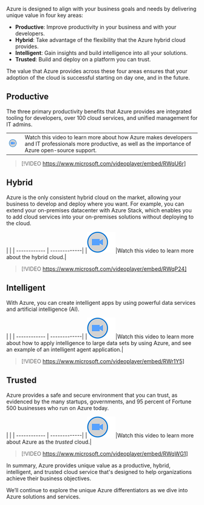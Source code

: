 Azure is designed to align with your business goals and needs by delivering unique value in four key areas: 

- **Productive**: Improve productivity in your business and with your developers.
- **Hybrid**: Take advantage of the flexibility that the Azure hybrid cloud provides. 
- **Intelligent**: Gain insights and build intelligence into all your solutions.
- **Trusted**: Build and deploy on a platform you can trust.

The value that Azure provides across these four areas ensures that your adoption of the cloud is successful starting on day one, and in the future.

## Productive

The three primary productivity benefits that Azure provides are integrated tooling for developers, over 100 cloud services, and unified management for IT admins.

|  |  |
| ------------ | -------------| 
|![Icon indicating play video](../media/video-icon.png)|Watch this video to learn more about how Azure makes developers and IT professionals more productive, as well as the importance of Azure open-source support.|
>[!VIDEO https://www.microsoft.com/videoplayer/embed/RWqU6r]

## Hybrid

Azure is the only consistent hybrid cloud on the market, allowing your business to develop and deploy where you want. For example, you can extend your on-premises datacenter with Azure Stack, which enables you to add cloud services into your on-premises solutions without deploying to the cloud.

  |  |
| ------------ | -------------| 
|![Icon indicating play video](../media/video-icon.png)|Watch this video to learn more about the hybrid cloud.|
>[!VIDEO https://www.microsoft.com/videoplayer/embed/RWqP24]

## Intelligent

With Azure, you can create intelligent apps by using powerful data services and artificial intelligence (AI).

  |  |
| ------------ | -------------| 
|![Icon indicating play video](../media/video-icon.png)|Watch this video to learn more about how to apply intelligence to large data sets by using Azure, and see an example of an intelligent agent application.|
>[!VIDEO https://www.microsoft.com/videoplayer/embed/RWr1Y5]

## Trusted

Azure provides a safe and secure environment that you can trust, as evidenced by the many startups, governments, and 95 percent of Fortune 500 businesses who run on Azure today.

  |  |
| ------------ | -------------| 
|![Icon indicating play video](../media/video-icon.png)|Watch this video to learn more about Azure as the *trusted* cloud.|
>[!VIDEO https://www.microsoft.com/videoplayer/embed/RWqWG1]

In summary, Azure provides unique value as a productive, hybrid, intelligent, and trusted cloud service that's designed to help organizations achieve their business objectives.

We’ll continue to explore the unique Azure differentiators as we dive into Azure solutions and services.
